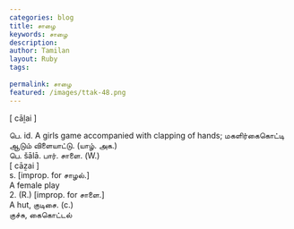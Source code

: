 ```yaml
---
categories: blog
title: சாழை
keywords: சாழை
description: 
author: Tamilan
layout: Ruby
tags: 
 
permalink: சாழை
featured: /images/ttak-48.png
---
```

  
[ cāḻai ]  
  
பெ. id. A girls game accompanied with clapping of hands; மகளிர்கைகொட்டி ஆடும் விளையாட்டு. (யாழ். அக.)  
பெ. šālā. பார். சாளை. (W.)  
[ cāẕai ]  
s. [improp. for சாழல்.]  
A female play  
2. (R.) [improp. for சாளை.]  
A hut, குடிசை. (c.)  
குச்சு, கைகொட்டல்